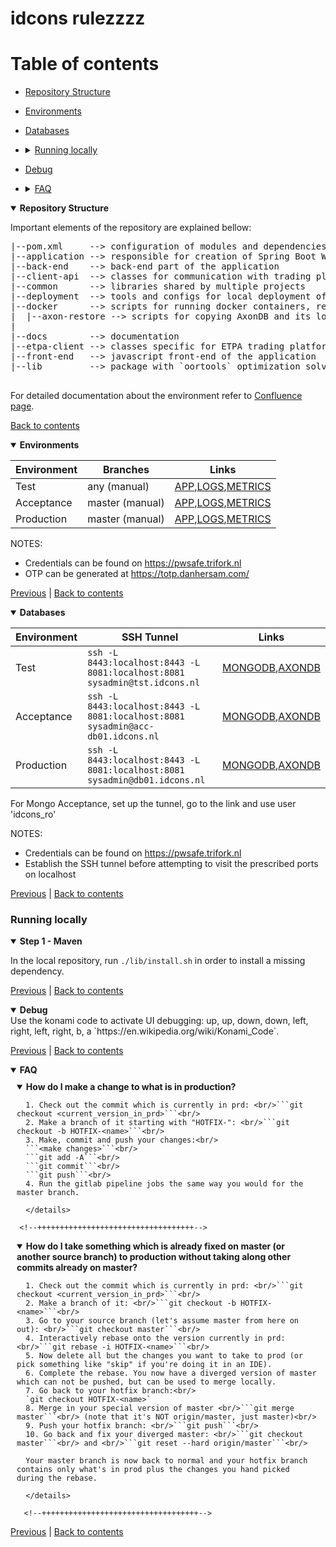 <link rel="stylesheet" href="https://abelovgit.github.io/tst/styles.css" />

# idcons rulezzzz

# Table of contents
* [Repository Structure](#repository-structure)
* [Environments](#environments)
* [Databases](#databases)
* <details markdown="1"> <summary> <a href="#running-locally"> Running locally </a> </summary> 
  
  * [Maven](#step1_maven) 
  * [Mongo DB](#step2_mongo)  
  * [IDEA](#step3_idea)
  * [Command Line](#command-line)
  * [Setup Initial Data](#setup-initial-data)
  * [Docker](#docker)
 
 </details>
 
* [Debug](#debug)
* <details markdown="1"> <summary> <a href="#faq"> FAQ </a> </summary>

   * [How do I make a change to what is in production?](#how-do-i-make-a-change-to-what-is-in-production)
   * [How do I take something which is already fixed on master (or another source branch) to production without taking along other commits already on master?](#how-do-i-take-something-which-is-already-fixed)
   
<!--    * [How to replay events](#how-to-replay-events)
   * [How to generate ETPA orders in ACC environment](#how-to-generate-etpa-orders-in-acc-environment)
   * [How to apply a quick fix in the NGINX config](#how-to-apply-a-quick-fix-in-the-nginx-config)
   * [How to copy data from ACC or PROD to your local laptop](#how-to-copy-data-from-acc-or-prod-to-your-local-laptop)
   * [How to connect to mongodb acc/prod read/write](#how-to-connect-to-mongodb-accprod-readwrite)
   * [How to connect to mongodb dev read/write](#how-to-connect-to-mongodb-dev-readwrite)
   * [How to connect to mongodb acc/prod read/write (2)](#how-to-connect-to-mongodb-accprod-readwrite-2)
   * [How to replace self signed certificates (For Mongodb nodes connection, WebApp to Mongodb connection & Manual operations connections)](#how-to-replace-self-signed-certificates-for-mongodb-nodes-connection-webapp-to-mongodb-connection--manual-operations-connections)
   * [How to replace client facing certificates from external certificate authority](#how-to-replace-client-facing-certificates-from-external-certificate-authority)
   * [How to replace Axon snapshot files](#how-to-replace-axon-snapshot-files)
   * [How to update OR-tools](#how-to-update-or-tools)
   * [How to analyse event handling performance](#how-to-analyse-event-handling-performance) -->
 </details>
 


<div id="repository-structure" class="tab-content">
<details open markdown="1">
<summary> <b> Repository Structure </b> </summary>

Important elements of the repository are explained bellow:
<pre>
|--pom.xml     --> configuration of modules and dependencies
|--application --> responsible for creation of Spring Boot WebApplication
|--back-end    --> back-end part of the application
|--client-api  --> classes for communication with trading platform(s)
|--common      --> libraries shared by multiple projects
|--deployment  --> tools and configs for local deployment of the application
|--docker      --> scripts for running docker containers, replay of AxonDB events, etc.
|  |--axon-restore --> scripts for copying AxonDB and its local restoration  
|
|--docs        --> documentation
|--etpa-client --> classes specific for ETPA trading platform 
|--front-end   --> javascript front-end of the application
|--lib         --> package with `oortools` optimization solver

</pre>
  
For detailed documentation about the environment refer to [Confluence page](https://gopacs.atlassian.net/wiki/home).

[Back to contents](#table-of-contents)

</details>

</div>

<!--++++++++++++++++++++++++++++++++++++++++++++++++++++++++++++++++++++++++++++++++++++++++++++++++++++++++++++++++++++++++++++++++++++++++++++++-->
<div id="environments" class="tab-content" markdown="1">
<details open markdown="1">
<summary> <b> Environments </b> </summary>
 
| Environment | Branches        | Links                                                                                                                              |
|-------------|-----------------|-------------------------------------------------------------------------------------------------------------------------------------|
| Test        | any (manual)    | [APP](https://tst.idcons.nl),[LOGS](https://tst.idcons.nl:5601),[METRICS](https://tst.idcons.nl:3000/)                              |
| Acceptance  | master (manual) | [APP](https://acc.idcons.nl),[LOGS](https://acc-monitoring.idcons.nl:5601),[METRICS](https://acc-monitoring.idcons.nl:3000/)        |
| Production  | master (manual) | [APP](https://idcons.nl),[LOGS](https://monitoring.idcons.nl:5601),[METRICS](https://monitoring.idcons.nl:3000/) 
 
NOTES: 
* Credentials can be found on https://pwsafe.trifork.nl
* OTP can be generated at https://totp.danhersam.com/

[Previous](#repository-structure) | [Back to contents](#table-of-contents)

</details>

</div>

<!--++++++++++++++++++++++++++++++++++++++++++++++++++++++++++++++++++++++++++++++++++++++++++++++++++++++++++++++++++++++++++++++++++++++++++++++-->
<div id="databases" class="tab-content">
<details open markdown="1">
<summary> <b> Databases </b> </summary>

| Environment | SSH Tunnel                                                                       | Links                                                                |
|-------------|----------------------------------------------------------------------------------|----------------------------------------------------------------------|
| Test        | `ssh -L 8443:localhost:8443 -L 8081:localhost:8081 sysadmin@tst.idcons.nl`       | [MONGODB](https://localhost:8081/),[AXONDB](https://localhost:8443/) |
| Acceptance  | `ssh -L 8443:localhost:8443 -L 8081:localhost:8081 sysadmin@acc-db01.idcons.nl`  | [MONGODB](https://localhost:8081/),[AXONDB](https://localhost:8443/) |  
| Production  | `ssh -L 8443:localhost:8443 -L 8081:localhost:8081 sysadmin@db01.idcons.nl`      | [MONGODB](https://localhost:8081/),[AXONDB](https://localhost:8443/) |

For Mongo Acceptance, set up the tunnel, go to the link and use user 'idcons_ro' 

NOTES: 
* Credentials can be found on https://pwsafe.trifork.nl
* Establish the SSH tunnel before attempting to visit the prescribed ports on localhost

[Previous](#environments) | [Back to contents](#table-of-contents)

</details>

</div>

<!--++++++++++++++++++++++++++++++++++++++++++++++++++++++++++++++++++++++++++++++++++++++++++++++++++++++++++++++++++++++++++++++++++++++++++++++-->
<!-- <div id="running-locally">  -->

### Running locally

<details open id="step1_maven">
<summary> <b> Step 1 - Maven </b> </summary> 

In the local repository, run `./lib/install.sh` in order to install a missing dependency.

[Previous](#databases) | [Back to contents](#table-of-contents)   

</details>  

<!--    <details open id="step2_mongo" markdown="1">
    <summary> <b> Step 2 - Setup Mongo DB </b> </summary>    

         Setup VMs for Mongo DB cluster locally: <br/>    
           1. Download Vagrant and Virtualbox for your OS <br/>
           2. Run `deployment/vagrant/recreate.sh` <br/>
           3. If not yet the case, add `Include config.d/*` as the FIRST line into ~/.ssh/config <br/>
           4. Run `deployment/ansible/run.sh vagrant` to populate the VMs <br/>
           5. Run `vagrant status` inside the `vagrant` folder to retrieve hostnames <br/>

          Note: 
           * To check that VMs are installed properly, connect to one of them using for example: `ssh idcons-db1` </li>
           * Use `vagrant up` to turn on the installed VMs. </li>
       
          [Previous](#step1_maven) | [Back to contents](#table-of-contents)
    </details>  
    
     <details id="step3_idea" open>
    <summary> <b> Step 3 - IntelliJ IDEA </b> </summary> 

         Navigate to IntelliJ IDEA run config:
         
         ![image](https://user-images.githubusercontent.com/89839322/131587909-464d89bd-149d-44f1-9501-2749ee1d16a3.png)
         
        Set VM options:     
         ```
         -Djava.library.path=./lib/native
         ```
         Set the following to the active profiles:
         ```
         dev
         ```
       as shown in ![image](https://user-images.githubusercontent.com/89839322/131588402-545653c0-d79d-491e-8423-c4506a9aa324.png)   

        [Previous](#step2_mongo) | [Back to contents](#table-of-contents)   

    </details>      

    <details id="step4_build" open>
    <summary> <b> Step 4 - Build </b> </summary> 

        Build the application by running:
        ```
        ./build.sh
        ```
       Tap into the application by running it via GUI
       
       ![image](https://user-images.githubusercontent.com/89839322/131589340-c2705e13-6a40-44d7-bf9d-4839b079d185.png)
       
       and by navigating to `https://localhost:8080`.
       
       You should be able to see the following screen
       
       ![image](https://user-images.githubusercontent.com/89839322/131589729-d19d00ec-2c96-4a98-8e16-254952c8454d.png)
       
       At this point, Mongo DB is empty and should be restored from PRD. Stop the application in IDEA by clicking "Stop" button. 

       [Previous](#step3_idea) | [Back to contents](#table-of-contents)   

    </details>    
    
    <details id="step5_copy_db" open>
    <summary> <b> Step 5 - Copy DB </b> </summary> 

       1. Run `./docker/axon-restore/get_backup_prod.sh` in order to copy DB (PROD) to local drive.</li>
       2. Execute `./docker/axon-restore/restore_backup.sh` and follow the provided instructions.</li>   
       3. Launch `./docker/replay.sh' to replay AxonDB events locally.</li>
       4. Trigger './docker/admin_disable_2fa.sh' to reset 2FA in order to be able to reset admin password.</li>   

        [Previous](#step4_build) | [Back to contents](#table-of-contents)   

    </details>     
 
    <details id="step6_docker" open>
    <summary> <b> Step 6 - Docker </b> </summary> 

       1. Run `./docker/run.sh wo` to start the container.</li>
       2. Tap into the application again at `https://localhost:8080` to reset the password for 'admin' user.</li>   
       3. After reseting the admin password, login to IDCONS admin dashboard and create a new user (or change the password of existing one).</li>  
       4. You should receive a link for password reset in ocal mailcatcher `http://localhost:1080`</li> 
       5. You should be able to login under the desired user now.</li>  

        [Previous](#step5_copy_db) | [Back to contents](#table-of-contents)   

    </details>   -->
    
<!-- </div>     -->

<!--++++++++++++++++++++++++++++++++++++++++++++++++++++++++++++++++++++++++++++++++++++++++++++++++++++++++++++++++++++++++++++++++++++++++++++++-->

<div id="debug" class="tab-content" markdown="1">
<details open markdown="1">
<summary> <b> Debug </b> </summary>
Use the konami code to activate UI debugging: up, up, down, down, left, right, left, right, b, a `https://en.wikipedia.org/wiki/Konami_Code`.

[Previous](#running-locally) | [Back to contents](#table-of-contents)

</details>

</div>

<!--++++++++++++++++++++++++++++++++++++++++++++++++++++++++++++++++++++++++++++++++++++++++++++++++++++++++++++++++++++++++++++++++++++++++++++++-->

<div id="faq" class="tab-content" markdown="1">
<details open markdown="1">
<summary> <b> FAQ </b> </summary>

  <div style="margin: 10px;">
      <details  open id="how-do-i-make-a-change-to-what-is-in-production">
      <summary> <b> How do I make a change to what is in production? </b> </summary>

      1. Check out the commit which is currently in prd: <br/>```git checkout <current_version_in_prd>```<br/>
      2. Make a branch of it starting with "HOTFIX-": <br/>```git checkout -b HOTFIX-<name>```<br/>
      3. Make, commit and push your changes:<br/>
      ```<make changes>```<br/>
      ```git add -A```<br/>
      ```git commit```<br/>
      ```git push```<br/>
      4. Run the gitlab pipeline jobs the same way you would for the master branch.

      </details>
        
  </div>
      
      <!--+++++++++++++++++++++++++++++++++++-->
  <div style="margin: 10px;">
      <details  open id="how-do-i-take-something-which-is-already-fixed">
      <summary> <b> How do I take something which is already fixed on master (or another source branch) to production without taking along other commits already on master? </b> </summary>

      1. Check out the commit which is currently in prd: <br/>```git checkout <current_version_in_prd>```<br/>
      2. Make a branch of it: <br/>```git checkout -b HOTFIX-<name>```<br/>
      3. Go to your source branch (let's assume master from here on out): <br/>```git checkout master```<br/>
      4. Interactively rebase onto the version currently in prd: <br/>```git rebase -i HOTFIX-<name>```<br/>
      5. Now delete all but the changes you want to take to prod (or pick something like "skip" if you're doing it in an IDE).
      6. Complete the rebase. You now have a diverged version of master which can not be pushed, but can be used to merge locally.
      7. Go back to your hotfix branch:<br/>
      `git checkout HOTFIX-<name>`
      8. Merge in your special version of master <br/>```git merge master```<br/> (note that it's NOT origin/master, just master)<br/>
      9. Push your hotfix branch: <br/>```git push```<br/>
      10. Go back and fix your diverged master: <br/>```git checkout master```<br/> and <br/>```git reset --hard origin/master```<br/>

      Your master branch is now back to normal and your hotfix branch contains only what's in prod plus the changes you hand picked during the rebase.
      
      </details>   
        
  </div>        
      
       <!--+++++++++++++++++++++++++++++++++++-->

[Previous](#debug) | [Back to contents](#table-of-contents)

</details>

</div>
